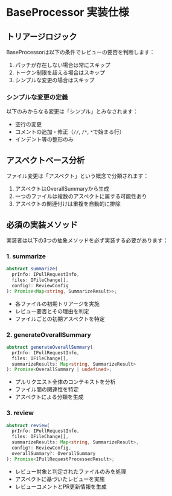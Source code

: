 # BaseProcessor 実装仕様

## トリアージロジック

BaseProcessorは以下の条件でレビューの要否を判断します：

1. パッチが存在しない場合は常にスキップ
2. トークン制限を超える場合はスキップ
3. シンプルな変更の場合はスキップ

### シンプルな変更の定義

以下のみからなる変更は「シンプル」とみなされます：
- 空行の変更
- コメントの追加・修正（`//`, `/*`, `*`で始まる行）
- インデント等の整形のみ

## アスペクトベース分析

ファイル変更は「アスペクト」という概念で分類されます：

1. アスペクトはOverallSummaryから生成
2. 一つのファイルは複数のアスペクトに属する可能性あり
3. アスペクトの関連付けは重複を自動的に排除

## 必須の実装メソッド

実装者は以下の3つの抽象メソッドを必ず実装する必要があります：

### 1. summarize

```typescript
abstract summarize(
  prInfo: IPullRequestInfo,
  files: IFileChange[],
  config?: ReviewConfig
): Promise<Map<string, SummarizeResult>>;
```

- 各ファイルの初期トリアージを実施
- レビュー要否とその理由を判定
- ファイルごとの初期アスペクトを特定

### 2. generateOverallSummary

```typescript
abstract generateOverallSummary(
  prInfo: IPullRequestInfo,
  files: IFileChange[],
  summarizeResults: Map<string, SummarizeResult>
): Promise<OverallSummary | undefined>;
```

- プルリクエスト全体のコンテキストを分析
- ファイル間の関連性を特定
- アスペクトによる分類を生成

### 3. review

```typescript
abstract review(
  prInfo: IPullRequestInfo,
  files: IFileChange[],
  summarizeResults: Map<string, SummarizeResult>,
  config?: ReviewConfig,
  overallSummary?: OverallSummary
): Promise<IPullRequestProcessedResult>;
```

- レビュー対象と判定されたファイルのみを処理
- アスペクトに基づいたレビューを実施
- レビューコメントとPR更新情報を生成